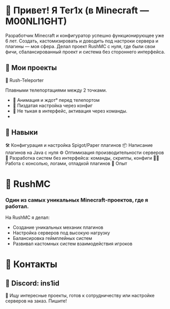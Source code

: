 # 👋 Привет! Я Ter1x (в Minecraft — M00NLI1GHT)

Разработчик Minecraft и конфигуратор успешно функционирующее уже 6 лет. Создать, кастомизировать и доводить под настроки сервера и плагины — моя сфера. Делал проект RushMC с нуля, где были свои фичи, сбалансированный проект и система без стороннего интерфейса.

## 🚀 Мои проекты

🔁 Rush-Teleporter

Плавными телепортациями между 2 точками.

- 🔸 Анимация и ждот° перед телепортом
- 🔸 Пиздатая настройка через конфиг
- 🔸 Не тыкая в интерфейс, активация через команды.
- 
## 🧠 Навыки

🛠️ Конфигурация и настройка Spigot/Paper плагинов
📦 Написание плагинов на Java с нуля
⚙️ Оптимизация производительности серверов
🔄 Разработка систем без интерфейса: команды, скрипты, конфиги
👨‍💻 Работа с консолью, логами, отладкой плагинов
🧩 Опыт

# 🔹 RushMC

### Один из самых уникальных Minecraft-проектов, где я работал.

На RushMC я делал:

- Создание уникальных механик плагинов
- Настройка серверов под высокую нагрузку
- Балансировка геймплейных систем
- Развивал кастомных систем взаимодействия игроков

# 💬 Контакты

💬 Discord: ins1id
---
📌 Ищу интересные проекты, готов к сотрудничеству или настройке серверов на заказ. Пишите!
